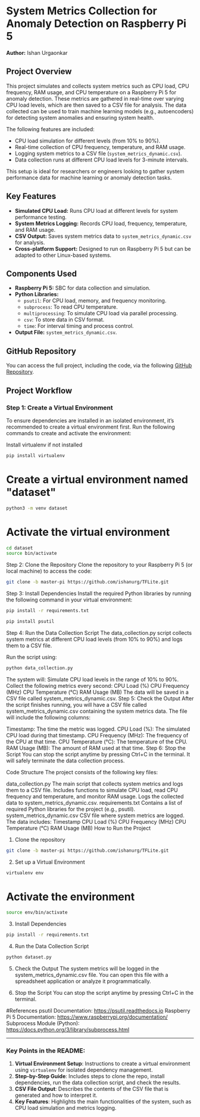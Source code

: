 # System Metrics Collection for Anomaly Detection on Raspberry Pi 5

**Author:** Ishan Urgaonkar  

## Project Overview

This project simulates and collects system metrics such as CPU load, CPU frequency, RAM usage, and CPU temperature on a Raspberry Pi 5 for anomaly detection. These metrics are gathered in real-time over varying CPU load levels, which are then saved to a CSV file for analysis. The data collected can be used to train machine learning models (e.g., autoencoders) for detecting system anomalies and ensuring system health.

The following features are included:
- CPU load simulation for different levels (from 10% to 90%).
- Real-time collection of CPU frequency, temperature, and RAM usage.
- Logging system metrics to a CSV file (`system_metrics_dynamic.csv`).
- Data collection runs at different CPU load levels for 3-minute intervals.

This setup is ideal for researchers or engineers looking to gather system performance data for machine learning or anomaly detection tasks.

## Key Features

- **Simulated CPU Load:** Runs CPU load at different levels for system performance testing.
- **System Metrics Logging:** Records CPU load, frequency, temperature, and RAM usage.
- **CSV Output:** Saves system metrics data to `system_metrics_dynamic.csv` for analysis.
- **Cross-platform Support:** Designed to run on Raspberry Pi 5 but can be adapted to other Linux-based systems.

## Components Used

- **Raspberry Pi 5:** SBC for data collection and simulation.
- **Python Libraries:**
  - `psutil`: For CPU load, memory, and frequency monitoring.
  - `subprocess`: To read CPU temperature.
  - `multiprocessing`: To simulate CPU load via parallel processing.
  - `csv`: To store data in CSV format.
  - `time`: For interval timing and process control.
- **Output File:** `system_metrics_dynamic.csv`.

## GitHub Repository

You can access the full project, including the code, via the following [GitHub Repository](https://github.com/ishanurg/SystemMetricsCollection).

## Project Workflow

### Step 1: Create a Virtual Environment

To ensure dependencies are installed in an isolated environment, it’s recommended to create a virtual environment first. Run the following commands to create and activate the environment:
 
 Install virtualenv if not installed
```bash
pip install virtualenv
```
# Create a virtual environment named "dataset"
```bash
python3 -m venv dataset
```
# Activate the virtual environment
```bash
cd dataset
source bin/activate
```
Step 2: Clone the Repository
Clone the repository to your Raspberry Pi 5 (or local machine) to access the code:

```bash
git clone -b master-pi https://github.com/ishanurg/TFLite.git
```
Step 3: Install Dependencies
Install the required Python libraries by running the following command in your virtual environment:

```bash
pip install -r requirements.txt
```
```bash
pip install psutil
```
Step 4: Run the Data Collection Script
The data_collection.py script collects system metrics at different CPU load levels (from 10% to 90%) and logs them to a CSV file.

Run the script using:

```bash
python data_collection.py
```
The system will:
Simulate CPU load levels in the range of 10% to 90%.
Collect the following metrics every second:
CPU Load (%)
CPU Frequency (MHz)
CPU Temperature (°C)
RAM Usage (MB)
The data will be saved in a CSV file called system_metrics_dynamic.csv.
Step 5: Check the Output
After the script finishes running, you will have a CSV file called system_metrics_dynamic.csv containing the system metrics data. The file will include the following columns:

Timestamp: The time the metric was logged.
CPU Load (%): The simulated CPU load during that timestamp.
CPU Frequency (MHz): The frequency of the CPU at that time.
CPU Temperature (°C): The temperature of the CPU.
RAM Usage (MB): The amount of RAM used at that time.
Step 6: Stop the Script
You can stop the script anytime by pressing Ctrl+C in the terminal. It will safely terminate the data collection process.

Code Structure
The project consists of the following key files:

data_collection.py
The main script that collects system metrics and logs them to a CSV file.
Includes functions to simulate CPU load, read CPU frequency and temperature, and monitor RAM usage.
Logs the collected data to system_metrics_dynamic.csv.
requirements.txt
Contains a list of required Python libraries for the project (e.g., psutil).
system_metrics_dynamic.csv
CSV file where system metrics are logged. The data includes:
Timestamp
CPU Load (%)
CPU Frequency (MHz)
CPU Temperature (°C)
RAM Usage (MB)
How to Run the Project
1. Clone the repository
```bash
git clone -b master-pi https://github.com/ishanurg/TFLite.git
```
2. Set up a Virtual Environment
```bash
virtualenv env
```
# Activate the environment
```bash
source env/bin/activate
```
3. Install Dependencies
```bash
pip install -r requirements.txt
```
4. Run the Data Collection Script
```bash
python dataset.py
```
5. Check the Output
The system metrics will be logged in the system_metrics_dynamic.csv file. You can open this file with a spreadsheet application or analyze it programmatically.

6. Stop the Script
You can stop the script anytime by pressing Ctrl+C in the terminal.


#References
psutil Documentation: https://psutil.readthedocs.io
Raspberry Pi 5 Documentation: https://www.raspberrypi.org/documentation/
Subprocess Module (Python): https://docs.python.org/3/library/subprocess.html


---

### Key Points in the README:

1. **Virtual Environment Setup**: Instructions to create a virtual environment using `virtualenv` for isolated dependency management.
2. **Step-by-Step Guide**: Includes steps to clone the repo, install dependencies, run the data collection script, and check the results.
3. **CSV File Output**: Describes the contents of the CSV file that is generated and how to interpret it.
4. **Key Features**: Highlights the main functionalities of the system, such as CPU load simulation and metrics logging.



